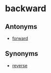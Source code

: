 # backward

## Antonyms

  - [forward](forward.md)
  
## Synonyms

  - [reverse](reverse.md)
  
[1]: README.md